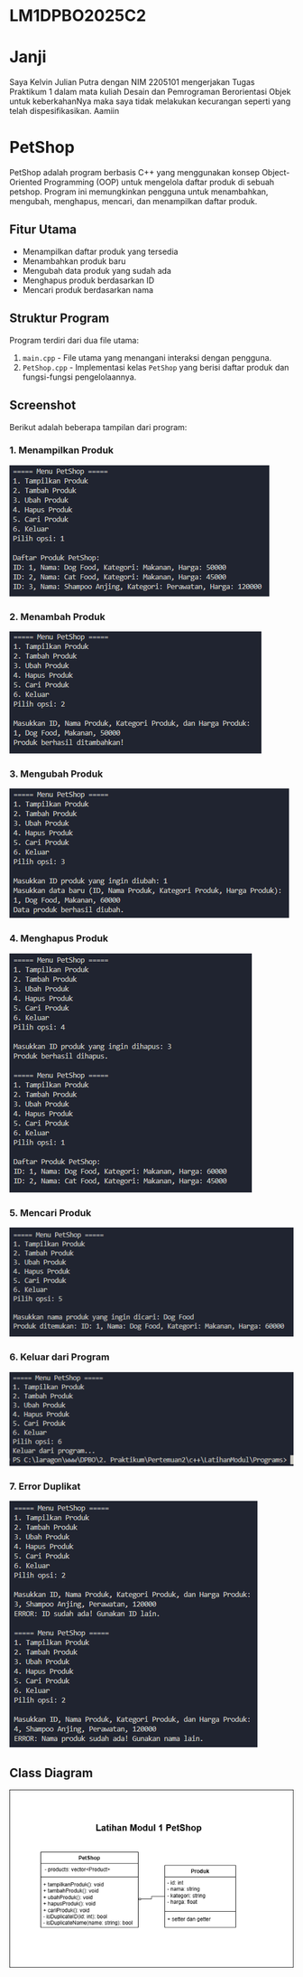 # LM1DPBO2025C2

# Janji
Saya Kelvin Julian Putra dengan NIM 2205101 mengerjakan Tugas Praktikum 1 dalam mata kuliah Desain dan Pemrograman Berorientasi Objek untuk keberkahanNya maka saya tidak melakukan kecurangan seperti yang telah dispesifikasikan. Aamiin

# PetShop

PetShop adalah program berbasis C++ yang menggunakan konsep Object-Oriented Programming (OOP) untuk mengelola daftar produk di sebuah petshop. Program ini memungkinkan pengguna untuk menambahkan, mengubah, menghapus, mencari, dan menampilkan daftar produk.

## Fitur Utama

- Menampilkan daftar produk yang tersedia
- Menambahkan produk baru
- Mengubah data produk yang sudah ada
- Menghapus produk berdasarkan ID
- Mencari produk berdasarkan nama

## Struktur Program

Program terdiri dari dua file utama:

1. `main.cpp` - File utama yang menangani interaksi dengan pengguna.
2. `PetShop.cpp` - Implementasi kelas `PetShop` yang berisi daftar produk dan fungsi-fungsi pengelolaannya.

## Screenshot

Berikut adalah beberapa tampilan dari program:

### 1. Menampilkan Produk

![Tampilkan Produk](https://github.com/kelvinjulian/LM1DPBO2025C2/blob/main/c%2B%2B/Screenshots/Tampilkan%20Produk.png)

### 2. Menambah Produk

![Tambah Produk](https://github.com/kelvinjulian/LM1DPBO2025C2/blob/main/c%2B%2B/Screenshots/Tambah%20Produk.png)

### 3. Mengubah Produk

![Ubah Produk](https://github.com/kelvinjulian/LM1DPBO2025C2/blob/main/c%2B%2B/Screenshots/Ubah%20Produk.png)

### 4. Menghapus Produk

![Hapus Produk](https://github.com/kelvinjulian/LM1DPBO2025C2/blob/main/c%2B%2B/Screenshots/Hapus%20Produk.png)

### 5. Mencari Produk

![Cari Produk](https://github.com/kelvinjulian/LM1DPBO2025C2/blob/main/c%2B%2B/Screenshots/Cari%20Produk.png)

### 6. Keluar dari Program

![Keluar](https://github.com/kelvinjulian/LM1DPBO2025C2/blob/main/c%2B%2B/Screenshots/Keluar.png)

### 7. Error Duplikat

![Error Duplikat](https://github.com/kelvinjulian/LM1DPBO2025C2/blob/main/c%2B%2B/Screenshots/Error%20Duplikat.png)

## Class Diagram

![Class Diagram](https://github.com/kelvinjulian/LM1DPBO2025C2/blob/main/c%2B%2B/Screenshots/PetShop%20Class%20Diagram.png)

